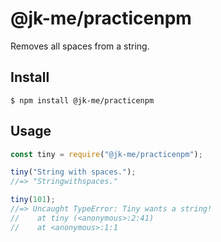 # @jk-me/practicenpm

Removes all spaces from a string.

## Install

```
$ npm install @jk-me/practicenpm
```

## Usage

```js
const tiny = require("@jk-me/practicenpm");

tiny("String with spaces.");
//=> "Stringwithspaces."

tiny(101);
//=> Uncaught TypeError: Tiny wants a string!
//    at tiny (<anonymous>:2:41)
//    at <anonymous>:1:1
```
